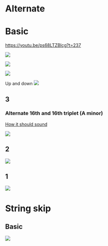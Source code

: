 # Alternate
# Basic
https://youtu.be/ps68LTZBlcg?t=237

![](https://user-images.githubusercontent.com/65428925/125348251-5cd0f480-e332-11eb-9c60-ad75ef69f89c.png)

![](https://user-images.githubusercontent.com/65428925/125348505-b20d0600-e332-11eb-8c8a-33974d8526dc.png)

![](https://user-images.githubusercontent.com/65428925/125348726-f8fafb80-e332-11eb-96a0-282eb8d74453.png)

Up and down
![](https://user-images.githubusercontent.com/65428925/125349163-948c6c00-e333-11eb-86fe-8495615f4178.png)

## 3
### Alternate 16th and 16th triplet (A minor)
[How it should sound](https://youtu.be/WmQWTOimz4k?t=521)

![](https://user-images.githubusercontent.com/65428925/125347299-25157d00-e331-11eb-89db-323f2d09ab4b.png)

## 2
![](https://user-images.githubusercontent.com/65428925/125346930-b20c0680-e330-11eb-94eb-a13b2c117842.png)
## 1
![](https://user-images.githubusercontent.com/65428925/125346939-b506f700-e330-11eb-8243-141ce5e426b4.png)

# String skip
## Basic
![](https://user-images.githubusercontent.com/65428925/125349239-ae2db380-e333-11eb-9854-5bf1900250b4.png)
